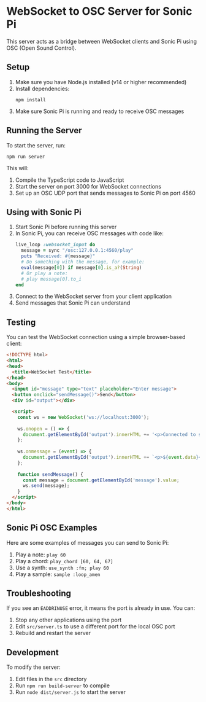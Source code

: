 # WebSocket to OSC Server for Sonic Pi

This server acts as a bridge between WebSocket clients and Sonic Pi using OSC (Open Sound Control).

## Setup

1. Make sure you have Node.js installed (v14 or higher recommended)
2. Install dependencies:
   ```
   npm install
   ```
3. Make sure Sonic Pi is running and ready to receive OSC messages

## Running the Server

To start the server, run:

```
npm run server
```

This will:
1. Compile the TypeScript code to JavaScript
2. Start the server on port 3000 for WebSocket connections
3. Set up an OSC UDP port that sends messages to Sonic Pi on port 4560

## Using with Sonic Pi

1. Start Sonic Pi before running this server
2. In Sonic Pi, you can receive OSC messages with code like:
   ```ruby
   live_loop :websocket_input do
     message = sync "/osc:127.0.0.1:4560/play"
     puts "Received: #{message}"
     # Do something with the message, for example:
     eval(message[0]) if message[0].is_a?(String)
     # Or play a note:
     # play message[0].to_i
   end
   ```
3. Connect to the WebSocket server from your client application
4. Send messages that Sonic Pi can understand

## Testing

You can test the WebSocket connection using a simple browser-based client:

```html
<!DOCTYPE html>
<html>
<head>
  <title>WebSocket Test</title>
</head>
<body>
  <input id="message" type="text" placeholder="Enter message">
  <button onclick="sendMessage()">Send</button>
  <div id="output"></div>

  <script>
    const ws = new WebSocket('ws://localhost:3000');
    
    ws.onopen = () => {
      document.getElementById('output').innerHTML += '<p>Connected to server</p>';
    };
    
    ws.onmessage = (event) => {
      document.getElementById('output').innerHTML += `<p>${event.data}</p>`;
    };
    
    function sendMessage() {
      const message = document.getElementById('message').value;
      ws.send(message);
    }
  </script>
</body>
</html>
```

## Sonic Pi OSC Examples

Here are some examples of messages you can send to Sonic Pi:

1. Play a note: `play 60`
2. Play a chord: `play_chord [60, 64, 67]`
3. Use a synth: `use_synth :fm; play 60`
4. Play a sample: `sample :loop_amen`

## Troubleshooting

If you see an `EADDRINUSE` error, it means the port is already in use. You can:

1. Stop any other applications using the port
2. Edit `src/server.ts` to use a different port for the local OSC port
3. Rebuild and restart the server

## Development

To modify the server:

1. Edit files in the `src` directory
2. Run `npm run build-server` to compile
3. Run `node dist/server.js` to start the server 